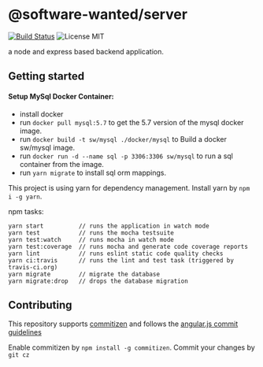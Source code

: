 # @software-wanted/server

[![Build Status](https://travis-ci.org/Sh4bbY/sw-server.svg?branch=master)](https://travis-ci.org/Sh4bbY/sw-server) 
![License MIT](https://img.shields.io/badge/license-MIT-green.svg) 

a node and express based backend application.

## Getting started

#### Setup MySql Docker Container:
- install docker
- run `docker pull mysql:5.7` to get the 5.7 version of the mysql docker image.
- run `docker build -t sw/mysql ./docker/mysql` to Build a docker sw/mysql image.
- run `docker run -d --name sql -p 3306:3306 sw/mysql` to run a sql container from the image.
- run `yarn migrate` to install sql orm mappings.

        

This project is using yarn for dependency management. Install yarn by `npm i -g yarn`.



npm tasks:

```
yarn start          // runs the application in watch mode
yarn test           // runs the mocha testsuite
yarn test:watch     // runs mocha in watch mode
yarn test:coverage  // runs mocha and generate code coverage reports
yarn lint           // runs eslint static code quality checks
yarn ci:travis      // runs the lint and test task (triggered by travis-ci.org)
yarn migrate        // migrate the database
yarn migrate:drop   // drops the database migration
```

## Contributing

This repository supports [commitizen](https://github.com/commitizen/cz-cli) 
and follows the [angular.js commit guidelines](https://github.com/angular/angular.js/blob/master/DEVELOPERS.md#-git-commit-guidelines)

Enable commitizen by `npm install -g commitizen`. 
Commit your changes by `git cz`
